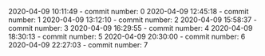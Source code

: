 2020-04-09 10:11:49 - commit number: 0
2020-04-09 12:45:18 - commit number: 1
2020-04-09 13:12:10 - commit number: 2
2020-04-09 15:58:37 - commit number: 3
2020-04-09 16:29:55 - commit number: 4
2020-04-09 18:30:13 - commit number: 5
2020-04-09 20:30:00 - commit number: 6
2020-04-09 22:27:03 - commit number: 7
